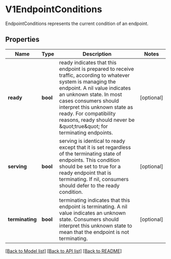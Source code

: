 # V1EndpointConditions

EndpointConditions represents the current condition of an endpoint.
## Properties
Name | Type | Description | Notes
------------ | ------------- | ------------- | -------------
**ready** | **bool** | ready indicates that this endpoint is prepared to receive traffic, according to whatever system is managing the endpoint. A nil value indicates an unknown state. In most cases consumers should interpret this unknown state as ready. For compatibility reasons, ready should never be \&quot;true\&quot; for terminating endpoints. | [optional] 
**serving** | **bool** | serving is identical to ready except that it is set regardless of the terminating state of endpoints. This condition should be set to true for a ready endpoint that is terminating. If nil, consumers should defer to the ready condition. | [optional] 
**terminating** | **bool** | terminating indicates that this endpoint is terminating. A nil value indicates an unknown state. Consumers should interpret this unknown state to mean that the endpoint is not terminating. | [optional] 

[[Back to Model list]](../README.md#documentation-for-models) [[Back to API list]](../README.md#documentation-for-api-endpoints) [[Back to README]](../README.md)


